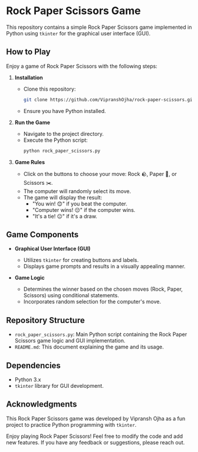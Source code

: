# Rock Paper Scissors Game

This repository contains a simple Rock Paper Scissors game implemented in Python using `tkinter` for the graphical user interface (GUI).

## How to Play

Enjoy a game of Rock Paper Scissors with the following steps:

1. **Installation**
   - Clone this repository:
     ```bash
     git clone https://github.com/VipranshOjha/rock-paper-scissors.git
     ```
   - Ensure you have Python installed.

2. **Run the Game**
   - Navigate to the project directory.
   - Execute the Python script:
     ```bash
     python rock_paper_scissors.py
     ```

3. **Game Rules**
   - Click on the buttons to choose your move: Rock 🪨, Paper 📄, or Scissors ✂️.
   - The computer will randomly select its move.
   - The game will display the result:
     - "You win! 😊" if you beat the computer.
     - "Computer wins! 😔" if the computer wins.
     - "It's a tie! 😐" if it's a draw.

## Game Components

- **Graphical User Interface (GUI)**
  - Utilizes `tkinter` for creating buttons and labels.
  - Displays game prompts and results in a visually appealing manner.

- **Game Logic**
  - Determines the winner based on the chosen moves (Rock, Paper, Scissors) using conditional statements.
  - Incorporates random selection for the computer's move.

## Repository Structure

- `rock_paper_scissors.py`: Main Python script containing the Rock Paper Scissors game logic and GUI implementation.
- `README.md`: This document explaining the game and its usage.

## Dependencies

- Python 3.x
- `tkinter` library for GUI development.

## Acknowledgments

This Rock Paper Scissors game was developed by Vipransh Ojha as a fun project to practice Python programming with `tkinter`.

Enjoy playing Rock Paper Scissors! Feel free to modify the code and add new features. If you have any feedback or suggestions, please reach out.
